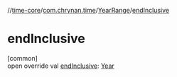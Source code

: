 //[time-core](../../../index.md)/[com.chrynan.time](../index.md)/[YearRange](index.md)/[endInclusive](end-inclusive.md)

# endInclusive

[common]\
open override val [endInclusive](end-inclusive.md): [Year](../-year/index.md)
